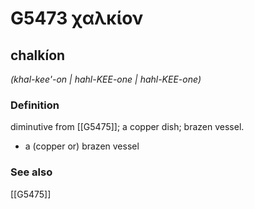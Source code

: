 # G5473 χαλκίον

## chalkíon

_(khal-kee'-on | hahl-KEE-one | hahl-KEE-one)_

### Definition

diminutive from [[G5475]]; a copper dish; brazen vessel.

- a (copper or) brazen vessel

### See also

[[G5475]]


